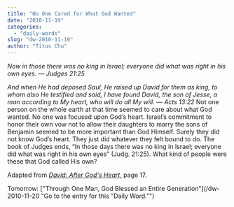 ```yaml
---
title: "No One Cared for What God Wanted"
date: "2010-11-19"
categories: 
  - "daily-words"
slug: "dw-2010-11-19"
author: "Titus Chu"
---
```


_Now in those there was no king in Israel; everyone did what was right in his own eyes. — Judges 21:25_

_And when He had deposed Saul, He raised up David for them as king, to whom also He testified and said, I have found David, the son of Jesse, a man according to My heart, who will do all My will. — Acts 13:22_ Not one person on the whole earth at that time seemed to care about what God wanted. No one was focused upon God’s heart. Israel’s commitment to honor their own vow not to allow their daughters to marry the sons of Benjamin seemed to be more important than God Himself. Surely they did not know God’s heart. They just did whatever they felt bound to do. The book of Judges ends, “In those days there was no king in Israel; everyone did what was right in his own eyes” (Judg. 21:25). What kind of people were these that God called His own?

Adapted from [_David: After God's Heart,_](/book-david/ "Go to the listing for this book.") page 17.

Tomorrow: ["Through One Man, God Blessed an Entire Generation"](/dw-2010-11-20 "Go to the entry for this "Daily Word."")
